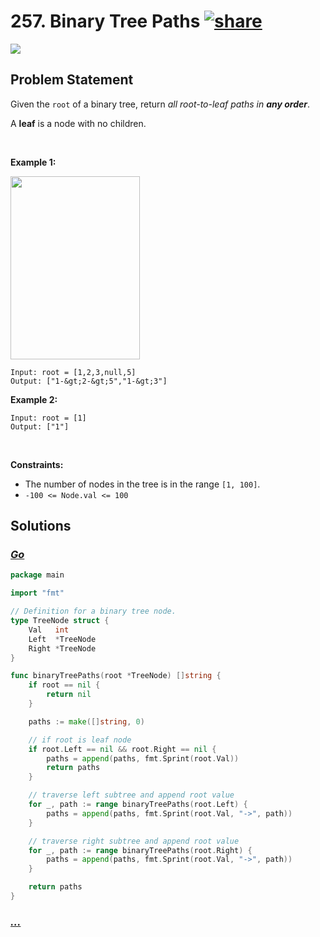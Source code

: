 # 257. Binary Tree Paths [![share]](https://leetcode.com/problems/binary-tree-paths/)

![][easy]

## Problem Statement

<p>Given the <code>root</code> of a binary tree, return <em>all root-to-leaf paths in <strong>any order</strong></em>.</p>
<p>A <strong>leaf</strong> is a node with no children.</p>
<p> </p>
<p><strong class="example">Example 1:</strong></p>
<img alt="" src="https://assets.leetcode.com/uploads/2021/03/12/paths-tree.jpg" style="width: 207px; height: 293px;"/>

```
Input: root = [1,2,3,null,5]
Output: ["1-&gt;2-&gt;5","1-&gt;3"]
```

<p><strong class="example">Example 2:</strong></p>

```
Input: root = [1]
Output: ["1"]
```

<p> </p>
<p><strong>Constraints:</strong></p>
<ul>
<li>The number of nodes in the tree is in the range <code>[1, 100]</code>.</li>
<li><code>-100 &lt;= Node.val &lt;= 100</code></li>
</ul>

## Solutions

### [_Go_](binary_tree_paths.go)

```go [Go]
package main

import "fmt"

// Definition for a binary tree node.
type TreeNode struct {
	Val   int
	Left  *TreeNode
	Right *TreeNode
}

func binaryTreePaths(root *TreeNode) []string {
	if root == nil {
		return nil
	}

	paths := make([]string, 0)

	// if root is leaf node
	if root.Left == nil && root.Right == nil {
		paths = append(paths, fmt.Sprint(root.Val))
		return paths
	}

	// traverse left subtree and append root value
	for _, path := range binaryTreePaths(root.Left) {
		paths = append(paths, fmt.Sprint(root.Val, "->", path))
	}

	// traverse right subtree and append root value
	for _, path := range binaryTreePaths(root.Right) {
		paths = append(paths, fmt.Sprint(root.Val, "->", path))
	}

	return paths
}

```

### [_..._]()

```

```

<!----------------------------------{ link }--------------------------------->

[share]: https://graph.org/file/3ea5234dda646b71c574a.png
[easy]: https://img.shields.io/badge/Difficulty-Easy-bright.svg
[medium]: https://img.shields.io/badge/Difficulty-Medium-yellow.svg
[hard]: https://img.shields.io/badge/Difficulty-Hard-red.svg
